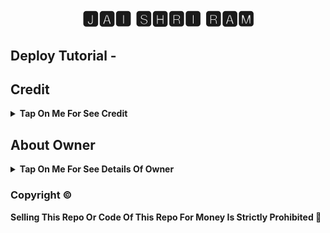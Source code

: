 <p align="center">
  <img src="https:.jpg" alt="">
</p>
<h1 align="center">
  🅹🅰🅸 🆂🅷🆁🅸 🆁🅰🅼
</h1>

## Deploy Tutorial - 

## Credit

<b><details><summary>Tap On Me For See Credit</summary>

💝 Credit Goes To [) So Don't Forgot To Give Credit

💖 And Thank You So Much To All Who Help In This Journey 💕

Copyright ©️ [)

</b>
</details>

## About Owner 

<b><details><summary>Tap On Me For See Details Of Owner</summary>

- YouTube Channel : [😋]()
- Telegram Channel : 🤧😡z])
- Contact Link : 
- Instagram Id Link : 

</b>
</details>


### Copyright ©️ 

<b>Selling This Repo Or Code Of This Repo For Money Is Strictly Prohibited 🚫</b>

